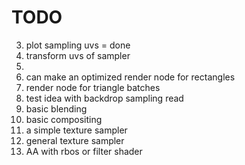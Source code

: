 # TODO
3. plot sampling uvs = done
4. transform uvs of sampler
5. 
6. can make an optimized render node for rectangles
7. render node for triangle batches
8. test idea with backdrop sampling read
9. basic blending
10. basic compositing
11. a simple texture sampler
12. general texture sampler
13. AA with rbos or filter shader